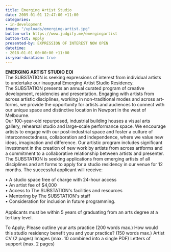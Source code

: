 ```yaml
---
title: Emerging Artist Studio
date: 2009-01-01 12:47:00 +11:00
categories:
- in-development
image: "/uploads/emerging-artist.jpg"
button-url: https://www.judgify.me/emergingartist
button-txt: Apply
presented-by: EXPRESSION OF INTEREST NOW OPEN
datetime:
- 2018-01-01 00:00:00 +11:00
is-year-duration: true
---
```


**EMERGING ARTIST STUDIO EOI** <br>
The SUBSTATION is seeking expressions of interest from individual artists to undertake our inaugural Emerging Artist Studio Residency. 
<br>
The SUBSTATION presents an annual curated program of creative development, residencies and presentation. Engaging with artists from across artistic disciplines, working in non-traditional modes and across art-forms, we provide the opportunity for artists and audiences to connect with our unique space and distinctive location in Newport in the west of Melbourne. 
<br>
Our 100-year-old repurposed, industrial building houses a visual arts gallery, rehearsal studio and large-scale performance space. We encourage artists to engage with our post-industrial space and foster a culture of interconnectedness, collaboration and independence, where we value new ideas, imagination and difference. Our artistic program includes significant investment in the creation of new work by artists from across artforms and a commitment to a collaborative relationship between artists and presenter.
<br>
The SUBSTATION is seeking applications from emerging artists of all disciplines and art forms to apply for a studio residency in our venue for 12 months. The successful applicant will receive:<br> 

•	A studio space free of charge with 24-hour access <br>
•	An artist fee of $4,000 <br>
•	Access to The SUBSTATION's facilities and resources <br>
•	Mentoring by The SUBSTATION's staff <br>
•	Consideration for inclusion in future programming. <br>
<br>
Applicants must be within 5 years of graduating from an arts degree at a tertiary level.

To Apply;
Please outline your arts practice (200 words max.)
How would this studio residency benefit you and your practice? (150 words max.)
Artist CV (2 pages)
Images (max. 10 combined into a single PDF)
Letters of support (max. 2 pages)